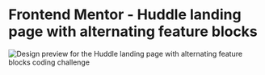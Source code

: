 # Frontend Mentor - Huddle landing page with alternating feature blocks

![Design preview for the Huddle landing page with alternating feature blocks coding challenge](./design/desktop-preview.jpg)
